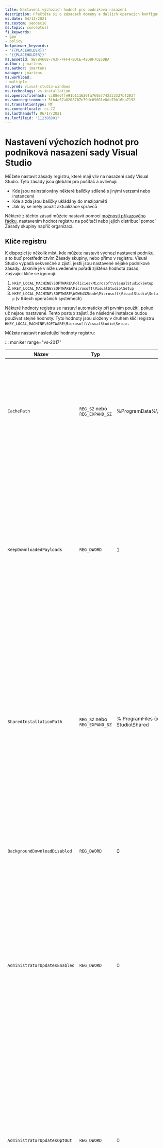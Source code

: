 ```yaml
---
title: Nastavení výchozích hodnot pro podniková nasazení
description: Přečtěte si o zásadách domény a dalších operacích konfigurace pro podniková nasazení sady Visual Studio.
ms.date: 04/13/2021
ms.custom: seodec18
ms.topic: conceptual
f1_keywords:
- gpo
- policy
helpviewer_keywords:
- '{{PLACEHOLDER}}'
- '{{PLACEHOLDER}}'
ms.assetid: 9B7B4608-7A3F-4FF4-BDCE-42D9F7CE6DBA
author: j-martens
ms.author: jmartens
manager: jmartens
ms.workload:
- multiple
ms.prod: visual-studio-windows
ms.technology: vs-installation
ms.openlocfilehash: cc88e6ffe91b111626fa76057742233527bf203f
ms.sourcegitcommit: 5fb4a67a8208707e79dc09601e8db70b16ba7192
ms.translationtype: MT
ms.contentlocale: cs-CZ
ms.lasthandoff: 06/17/2021
ms.locfileid: "112306901"
---
```

# <a name="set-defaults-for-enterprise-deployments-of-visual-studio"></a>Nastavení výchozích hodnot pro podniková nasazení sady Visual Studio

Můžete nastavit zásady registru, které mají vliv na nasazení sady Visual Studio. Tyto zásady jsou globální pro počítač a ovlivňují:

- Kde jsou nainstalovány některé balíčky sdílené s jinými verzemi nebo instancemi
- Kde a zda jsou balíčky ukládány do mezipaměti
- Jak by se měly použít aktualizace správců

Některé z těchto zásad můžete nastavit pomocí [možností příkazového řádku](use-command-line-parameters-to-install-visual-studio.md), nastavením hodnot registru na počítači nebo jejich distribucí pomocí Zásady skupiny napříč organizací.

## <a name="registry-keys"></a>Klíče registru

K dispozici je několik míst, kde můžete nastavit výchozí nastavení podniku, a to buď prostřednictvím Zásady skupiny, nebo přímo v registru. Visual Studio vypadá sekvenčně a zjistí, jestli jsou nastavené nějaké podnikové zásady. Jakmile je v níže uvedeném pořadí zjištěna hodnota zásad, zbývající klíče se ignorují.

1. `HKEY_LOCAL_MACHINE\SOFTWARE\Policies\Microsoft\VisualStudio\Setup`
2. `HKEY_LOCAL_MACHINE\SOFTWARE\Microsoft\VisualStudio\Setup`
3. `HKEY_LOCAL_MACHINE\SOFTWARE\WOW6432Node\Microsoft\VisualStudio\Setup` (v 64ech operačních systémech)

Některé hodnoty registru se nastaví automaticky při prvním použití, pokud už nejsou nastavené. Tento postup zajistí, že následné instalace budou používat stejné hodnoty. Tyto hodnoty jsou uloženy v druhém klíči registru `HKEY_LOCAL_MACHINE\SOFTWARE\Microsoft\VisualStudio\Setup` .

Můžete nastavit následující hodnoty registru:

::: moniker range="vs-2017"

| **Název**                      | **Typ**                    | **Výchozí**                                         | **Popis**                                                                                                                                                                                                                                                                                                                                                                                                                                                              |
|-------------------------------|-----------------------------|-----------------------------------------------------|------------------------------------------------------------------------------------------------------------------------------------------------------------------------------------------------------------------------------------------------------------------------------------------------------------------------------------------------------------------------------------------------------------------------------------------------------------------------------|
| `CachePath`                   | `REG_SZ` nebo `REG_EXPAND_SZ` | %ProgramData%\Microsoft\VisualStudio\Packages       | Adresář, ve kterém jsou uloženy manifesty balíčku, volitelně i datové části. Další informace najdete v tématu [Zakázání nebo přesunutí stránky mezipaměť balíčku](disable-or-move-the-package-cache.md) .                                                                                                                                                                                                                                                                                        |
| `KeepDownloadedPayloads`      | `REG_DWORD`                 | 1                                                   | Udržujte datovou část balíčku i po jejich instalaci. Hodnotu můžete kdykoli změnit. Zakázáním této zásady odeberete všechny datové části balíčků v mezipaměti pro instanci, kterou opravíte nebo upravíte. Další informace najdete v tématu [Zakázání nebo přesunutí stránky mezipaměť balíčku](disable-or-move-the-package-cache.md) .                                                                                                                                                                             |
| `SharedInstallationPath`      | `REG_SZ` nebo `REG_EXPAND_SZ` | % ProgramFiles (x86)% \ Microsoft Visual Studio\Shared  | Adresář, ve kterém jsou nainstalovány některé balíčky sdílené mezi verzemi instancí sady Visual Studio. Hodnotu můžete kdykoli změnit, ale bude to mít vliv jenom na budoucí instalace. Jakékoli produkty, které jsou již nainstalovány do starého umístění, nesmí být přesunuty nebo nemusí fungovat správně.                                                                                                                                                                                  |
| `BackgroundDownloadDisabled`  | `REG_DWORD`                 | 0                                                   | Zabrání instalačnímu programu stahovat aktualizace automaticky pro všechny nainstalované produkty sady Visual Studio. Hodnotu můžete kdykoli změnit.                                                                                                                                                                                                                                                                                                                                             |
| `AdministratorUpdatesEnabled` | `REG_DWORD`                 | 0                                                   | Umožňuje použít aktualizace správce na klientském počítači. Pokud tato hodnota chybí nebo je nastavená na 0, aktualizace správce se zablokují. Tato hodnota je určena pro administrativní použití. Další informace najdete v tématu [Povolení aktualizací správců](enabling-administrator-updates.md).                                                                                                                                                                                      |
| `AdministratorUpdatesOptOut`  | `REG_DWORD`                 | 0                                                   | Indikuje, že uživatel nechce dostávat aktualizace správce do sady Visual Studio. Absence hodnoty registru nebo nastavená hodnota 0 znamená, že uživatel sady Visual Studio chce dostávat aktualizace správce do sady Visual Studio. Toto je pro vývojáře uživatele (pokud mají na klientském počítači oprávnění správce). Další informace najdete v tématu [použití aktualizací správců](../install/applying-administrator-updates.md#understanding-configuration-options). |
| `UpdateConfigurationFile`     | `REG_SZ` nebo `REG_EXPAND_SZ` | % Složka ProgramData% \Microsoft\VisualStudio\updates.config | Cesta k souboru pro konfiguraci aktualizací pro správu. Další informace najdete v tématu [metody konfigurace aktualizace správce](../install/applying-administrator-updates.md#methods-for-configuring-an-administrator-update).                                                                                                                                                                                                                                             |

::: moniker-end

::: moniker range="vs-2019"

| **Název**                         | **Typ**                    | **Výchozí**                                         | **Popis**                                                                                                                                                                                                                                                                                                                                                                                                                                                              |
|----------------------------------|-----------------------------|-----------------------------------------------------|------------------------------------------------------------------------------------------------------------------------------------------------------------------------------------------------------------------------------------------------------------------------------------------------------------------------------------------------------------------------------------------------------------------------------------------------------------------------------|
| `CachePath`                      | `REG_SZ` nebo `REG_EXPAND_SZ` | %ProgramData%\Microsoft\VisualStudio\Packages       | Adresář, ve kterém jsou uloženy manifesty balíčku, volitelně i datové části. Další informace najdete v tématu [Zakázání nebo přesunutí stránky mezipaměť balíčku](disable-or-move-the-package-cache.md) .                                                                                                                                                                                                                                                                                        |
| `KeepDownloadedPayloads`         | `REG_DWORD`                 | 1                                                   | Udržujte datovou část balíčku i po jejich instalaci. Hodnotu můžete kdykoli změnit. Zakázáním této zásady odeberete všechny datové části balíčků v mezipaměti pro instanci, kterou opravíte nebo upravíte. Další informace najdete v tématu [Zakázání nebo přesunutí stránky mezipaměť balíčku](disable-or-move-the-package-cache.md) .                                                                                                                                                                             |
| `SharedInstallationPath`         | `REG_SZ` nebo `REG_EXPAND_SZ` | % ProgramFiles (x86)% \ Microsoft Visual Studio\Shared  | Adresář, ve kterém jsou nainstalovány některé balíčky sdílené mezi verzemi instancí sady Visual Studio. Hodnotu můžete kdykoli změnit, ale bude to mít vliv jenom na budoucí instalace. Jakékoli produkty, které jsou již nainstalovány do starého umístění, nesmí být přesunuty nebo nemusí fungovat správně.                                                                                                                                                                                  |
| `BackgroundDownloadDisabled`     | `REG_DWORD`                 | 0                                                   | Zabrání instalačnímu programu stahovat aktualizace automaticky pro všechny nainstalované produkty sady Visual Studio. Hodnotu můžete kdykoli změnit.                                                                                                                                                                                                                                                                                                                                             |
| `AdministratorUpdatesEnabled`    | `REG_DWORD`                 | 0                                                   | Umožňuje použít aktualizace správce na klientském počítači. Pokud tato hodnota chybí nebo je nastavená na 0, aktualizace správce se zablokují. Tato hodnota je určena pro administrativní použití. Další informace najdete v tématu [Povolení aktualizací správců](enabling-administrator-updates.md).                                                                                                                                                                                      |
| `AdministratorUpdatesOptOut`     | `REG_DWORD`                 | 0                                                   | Indikuje, že uživatel nechce dostávat aktualizace správce do sady Visual Studio. Absence hodnoty registru nebo nastavená hodnota 0 znamená, že uživatel sady Visual Studio chce dostávat aktualizace správce do sady Visual Studio. Toto je pro vývojáře uživatele (pokud mají na klientském počítači oprávnění správce). Další informace najdete v tématu [použití aktualizací správců](../install/applying-administrator-updates.md#understanding-configuration-options). |
| `UpdateConfigurationFile`        | `REG_SZ` nebo `REG_EXPAND_SZ` | % Složka ProgramData% \Microsoft\VisualStudio\updates.config | Cesta k souboru pro konfiguraci aktualizací pro správu. Další informace najdete v tématu [metody konfigurace aktualizace správce](../install/applying-administrator-updates.md#methods-for-configuring-an-administrator-update).                                                                                                                                                                                                                                             |
| `BaselineStickinessVersions2019` | `REG_SZ` nebo `REG_EXPAND_SZ` | `16.7.0`                                            | Dílčí verze směrného plánu údržby, na které by měl klient zůstat. Další informace najdete v tématu [použití stránky aktualizace správců](../install/applying-administrator-updates.md#understanding-configuration-options) .                                                                                                                                                                                                                                                    |

::: moniker-end

::: moniker range=">=vs-2022"

| **Název**                         | **Typ**                    | **Výchozí**                                         | **Popis**                                                                                                                                                                                                                                                                                                                                                                                                                                                              |
|----------------------------------|-----------------------------|-----------------------------------------------------|------------------------------------------------------------------------------------------------------------------------------------------------------------------------------------------------------------------------------------------------------------------------------------------------------------------------------------------------------------------------------------------------------------------------------------------------------------------------------|
| `CachePath`                      | `REG_SZ` nebo `REG_EXPAND_SZ` | %ProgramData%\Microsoft\VisualStudio\Packages       | Adresář, ve kterém jsou uloženy manifesty balíčku, volitelně i datové části. Další informace najdete v tématu [Zakázání nebo přesunutí stránky mezipaměť balíčku](disable-or-move-the-package-cache.md) .                                                                                                                                                                                                                                                                                        |
| `KeepDownloadedPayloads`         | `REG_DWORD`                 | 1                                                   | Udržujte datovou část balíčku i po jejich instalaci. Hodnotu můžete kdykoli změnit. Zakázáním této zásady odeberete všechny datové části balíčků v mezipaměti pro instanci, kterou opravíte nebo upravíte. Další informace najdete v tématu [Zakázání nebo přesunutí stránky mezipaměť balíčku](disable-or-move-the-package-cache.md) .                                                                                                                                                                             |
| `SharedInstallationPath`         | `REG_SZ` nebo `REG_EXPAND_SZ` | %ProgramFiles%\Microsoft Visual Studio\Shared       | Adresář, ve kterém jsou nainstalovány některé balíčky sdílené mezi verzemi instancí sady Visual Studio. Hodnotu můžete kdykoli změnit, ale bude to mít vliv jenom na budoucí instalace. Jakékoli produkty, které jsou již nainstalovány do starého umístění, nesmí být přesunuty nebo nemusí fungovat správně.                                                                                                                                                                                  |
| `BackgroundDownloadDisabled`     | `REG_DWORD`                 | 0                                                   | Zabrání instalačnímu programu stahovat aktualizace automaticky pro všechny nainstalované produkty sady Visual Studio. Hodnotu můžete kdykoli změnit.                                                                                                                                                                                                                                                                                                                                             |
| `AdministratorUpdatesEnabled`    | `REG_DWORD`                 | 0                                                   | Umožňuje použít aktualizace správce na klientském počítači. Pokud tato hodnota chybí nebo je nastavená na 0, aktualizace správce se zablokují. Tato hodnota je určena pro administrativní použití. Další informace najdete v tématu [Povolení aktualizací správců](enabling-administrator-updates.md).                                                                                                                                                                                      |
| `AdministratorUpdatesOptOut`     | `REG_DWORD`                 | 0                                                   | Indikuje, že uživatel nechce dostávat aktualizace správce do sady Visual Studio. Absence hodnoty registru nebo nastavená hodnota 0 znamená, že uživatel sady Visual Studio chce dostávat aktualizace správce do sady Visual Studio. Toto je pro vývojáře uživatele (pokud mají na klientském počítači oprávnění správce). Další informace najdete v tématu [použití aktualizací správců](../install/applying-administrator-updates.md#understanding-configuration-options). |
| `UpdateConfigurationFile`        | `REG_SZ` nebo `REG_EXPAND_SZ` | % Složka ProgramData% \Microsoft\VisualStudio\updates.config | Cesta k souboru pro konfiguraci aktualizací pro správu. Další informace najdete v tématu [metody konfigurace aktualizace správce](../install/applying-administrator-updates.md#methods-for-configuring-an-administrator-update).                                                                                                                                                                                                                                             |
| `BaselineStickinessVersions2019` | `REG_SZ` nebo `REG_EXPAND_SZ` | `16.7.0`                                            | Dílčí verze směrného plánu údržby, na které by měl klient zůstat. Další informace najdete v tématu [použití stránky aktualizace správců](../install/applying-administrator-updates.md#understanding-configuration-options) .                                                                                                                                                                                                                                                    |

::: moniker-end

> [!IMPORTANT]
> Pokud `CachePath` zásady registru po instalaci změníte, je nutné přesunout existující mezipaměť balíčku do nového umístění a zajistit, aby byla zabezpečená, aby byla zajištěna `SYSTEM` `Administrators` Úplná kontrola a měla by mít oprávnění `Everyone` ke čtení.
> Nepovedlo se přesunout existující mezipaměť nebo ji zabezpečit, může to způsobit problémy s budoucími instalacemi.

[!INCLUDE[install_get_support_md](includes/install_get_support_md.md)]

## <a name="see-also"></a>Viz také

- [Instalace sady Visual Studio](install-visual-studio.md)
- [Příručka správce sady Visual Studio](visual-studio-administrator-guide.md)
- [Použití aktualizací správců](applying-administrator-updates.md)
- [Zakázání nebo přesunutí mezipaměti balíčku](disable-or-move-the-package-cache.md)
- [Instalace sady Visual Studio s použitím parametrů příkazového řádku](use-command-line-parameters-to-install-visual-studio.md)

